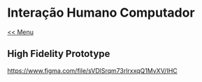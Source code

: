 ﻿# Interação Humano Computador
[<< Menu](../README.md)

## **High Fidelity Prototype**
https://www.figma.com/file/sVDlSrqm73rlrxxqQ1MvXV/IHC